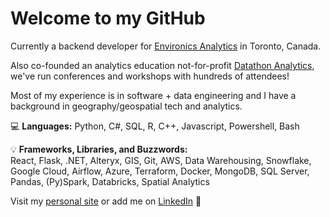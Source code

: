 # Welcome to my GitHub

Currently a backend developer for [Environics Analytics](https://environicsanalytics.com/en-ca) in Toronto, Canada.

Also co-founded an analytics education not-for-profit [Datathon Analytics](https://www.datathon.ca/), we've run conferences and workshops with hundreds of attendees!

Most of my experience is in software + data engineering and I have a background in geography/geospatial tech and analytics.

💻 **Languages:** 
Python, C#, SQL, R, C++, Javascript, Powershell, Bash

💡 **Frameworks, Libraries, and Buzzwords:**  
React, Flask, .NET, Alteryx, GIS, Git, AWS, Data Warehousing, Snowflake, Google Cloud, Airflow, Azure, Terraform, Docker, MongoDB, SQL Server, Pandas, (Py)Spark, Databricks, Spatial Analytics

Visit my [personal site](https://thomaslillo.com) or add me on [LinkedIn](https://www.linkedin.com/in/thomaslillo/) 💬

<!--
**thomaslillo/thomaslillo** is a ✨ _special_ ✨ repository because its `README.md` (this file) appears on your GitHub profile.
![Image](6ce76d26-9c7a-4fd2-8675-f5d4225363d6-506ddfae-eea1-4438-88f8-9f15e6465492-v1.png)
Here are some ideas to get you started:

- 🔭 I’m currently working on ...
- 🌱 I’m currently learning ...
- 👯 I’m looking to collaborate on ...
- 🤔 I’m looking for help with ...
- 💬 Ask me about ...
- 📫 How to reach me: ...
- 😄 Pronouns: ...
- ⚡ Fun fact: ...
-->

